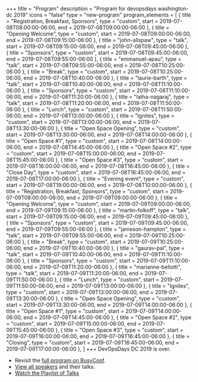 +++
title = "Program"
description = "Program for devopsdays washington-dc 2019"
icons = "false"
type = "new-program"
program_elements = [
    { title = "Registration, Breakfast, Sponsors", type = "custom", start = 2019-07-08T08:00:00-06:00, end = 2019-07-08T09:00:00-06:00 },
    { title = "Opening Welcome", type = "custom", start = 2019-07-08T09:00:00-06:00, end = 2019-07-08T09:15:00-06:00 },
    { title = "john-allspaw", type = "talk", start = 2019-07-08T09:15:00-06:00, end = 2019-07-08T09:45:00-06:00 },
    { title = "Sponsors", type = "custom", start = 2019-07-08T09:45:00-06:00, end = 2019-07-08T09:55:00-06:00 },
    { title = "emmanuel-apau", type = "talk", start = 2019-07-08T09:55:00-06:00, end = 2019-07-08T10:25:00-06:00 },
    { title = "Break", type = "custom", start = 2019-07-08T10:25:00-06:00, end = 2019-07-08T10:40:00-06:00 },
    { title = "laurie-barth", type = "talk", start = 2019-07-08T10:40:00-06:00, end = 2019-07-08T11:10:00-06:00 },
    { title = "Sponsors", type = "custom", start = 2019-07-08T11:10:00-06:00, end = 2019-07-08T11:20:00-06:00 },
    { title = "latha-nagaraj", type = "talk", start = 2019-07-08T11:20:00-06:00, end = 2019-07-08T11:50:00-06:00 },
    { title = "Lunch", type = "custom", start = 2019-07-08T11:50:00-06:00, end = 2019-07-08T13:00:00-06:00 },
    { title = "Ignites", type = "custom", start = 2019-07-08T13:00:00-06:00, end = 2019-07-08T13:30:00-06:00 },
    { title = "Open Space Opening", type = "custom", start = 2019-07-08T13:30:00-06:00, end = 2019-07-08T14:00:00-06:00 },
    { title = "Open Space #1", type = "custom", start = 2019-07-08T14:00:00-06:00, end = 2019-07-08T14:45:00-06:00 },
    { title = "Open Space #2", type = "custom", start = 2019-07-08T15:00:00-06:00, end = 2019-07-08T15:45:00-06:00 },
    { title = "Open Space #3", type = "custom", start = 2019-07-08T16:00:00-06:00, end = 2019-07-08T16:45:00-06:00 },
    { title = "Close Day", type = "custom", start = 2019-07-08T16:45:00-06:00, end = 2019-07-08T17:00:00-06:00 },
    { title = "Evening event", type = "custom", start = 2019-07-08T19:00:00-06:00, end = 2019-07-08T10:00:00-06:00 },
    { title = "Registration, Breakfast, Sponsors", type = "custom", start = 2019-07-09T08:00:00-06:00, end = 2019-07-09T09:00:00-06:00 },
    { title = "Opening Welcome", type = "custom", start = 2019-07-09T09:00:00-06:00, end = 2019-07-09T09:15:00-06:00 },
    { title = "martin-folkoff", type = "talk", start = 2019-07-09T09:15:00-06:00, end = 2019-07-09T09:45:00-06:00 },
    { title = "Sponsors", type = "custom", start = 2019-07-09T09:45:00-06:00, end = 2019-07-09T09:55:00-06:00 },
    { title = "jameson-hampton", type = "talk", start = 2019-07-09T09:55:00-06:00, end = 2019-07-09T10:25:00-06:00 },
    { title = "Break", type = "custom", start = 2019-07-09T10:25:00-06:00, end = 2019-07-09T10:40:00-06:00 },
    { title = "gaurav-pal", type = "talk", start = 2019-07-09T10:40:00-06:00, end = 2019-07-09T11:10:00-06:00 },
    { title = "Sponsors", type = "custom", start = 2019-07-09T11:10:00-06:00, end = 2019-07-09T11:20:00-06:00 },
    { title = "marianne-bellotti", type = "talk", start = 2019-07-09T11:20:00-06:00, end = 2019-07-09T11:50:00-06:00 },
    { title = "Lunch", type = "custom", start = 2019-07-09T11:50:00-06:00, end = 2019-07-09T13:00:00-06:00 },
    { title = "Ignites", type = "custom", start = 2019-07-09T13:00:00-06:00, end = 2019-07-09T13:30:00-06:00 },
    { title = "Open Space Opening", type = "custom", start = 2019-07-09T13:30:00-06:00, end = 2019-07-09T14:00:00-06:00 },
    { title = "Open Space #1", type = "custom", start = 2019-07-09T14:00:00-06:00, end = 2019-07-09T14:45:00-06:00 },
    { title = "Open Space #2", type = "custom", start = 2019-07-09T15:00:00-06:00, end = 2019-07-09T15:45:00-06:00 },
    { title = "Open Space #3", type = "custom", start = 2019-07-09T16:00:00-06:00, end = 2019-07-09T16:45:00-06:00 },
    { title = "Closing", type = "custom", start = 2019-07-09T16:45:00-06:00, end = 2019-07-09T17:00:00-06:00 },
]
+++
DevOpsDays DC 2019 is over.

* Revisit the [full program on BusyConf](https://devopsdaysdc2019.busyconf.com/schedule).
* [View all speakers](../speakers) and their talks.
* [Watch the Playlist of Talks](https://www.youtube.com/watch?v=6jls197cizI&list=PL7KkQsyJsPMjD4_AjS4T76YWdje7MpB54)
